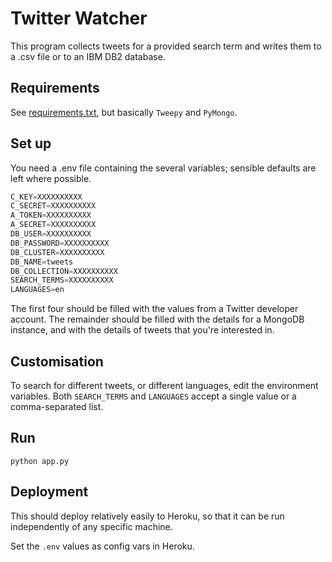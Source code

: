 # Twitter Watcher

This program collects tweets for a provided search term and writes them to a .csv file or to an IBM DB2 database.

## Requirements

See [requirements.txt](./requirements.txt), but basically `Tweepy` and `PyMongo`.

## Set up

You need a .env file containing the several variables; sensible defaults are left where possible.

```python
C_KEY=XXXXXXXXXX
C_SECRET=XXXXXXXXXX
A_TOKEN=XXXXXXXXXX
A_SECRET=XXXXXXXXXX
DB_USER=XXXXXXXXXX
DB_PASSWORD=XXXXXXXXXX
DB_CLUSTER=XXXXXXXXXX
DB_NAME=tweets
DB_COLLECTION=XXXXXXXXXX
SEARCH_TERMS=XXXXXXXXXX
LANGUAGES=en
```

The first four should be filled with the values from a Twitter developer account. The remainder should be filled with the details for a MongoDB instance, and with the details of tweets that you're interested in.

## Customisation

To search for different tweets, or different languages, edit the environment variables. Both `SEARCH_TERMS` and `LANGUAGES` accept a single value or a comma-separated list.

## Run

`python app.py`

## Deployment

This should deploy relatively easily to Heroku, so that it can be run independently of any specific machine.

Set the `.env` values as config vars in Heroku.
